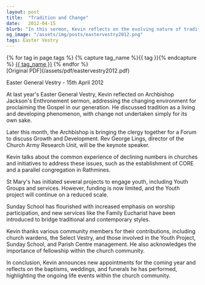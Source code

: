```yaml
---
layout: post
title:  "Tradition and Change"
date:   2012-04-15
blurb: "In this sermon, Kevin reflects on the evolving nature of tradition within the church, emphasizing that change is not for its own sake but to adapt to the times while upholding the Gospel's timeless truths. He discusses initiatives to engage youth and maintain church traditions, acknowledging the contributions of various community members in supporting the church's growth and fellowship."
og_image: "/assets/img/posts/eastervestry2012.png"
tags: Easter Vestry
---    
```

<div class="tag-pills">
  {% for tag in page.tags %}
    {% capture tag_name %}{{ tag }}{% endcapture %}
    <a href="{{ site.baseurl }}/tag/{{ tag_name }}" class="tag-pill">{{ tag_name }}</a>
  {% endfor %}
</div>
[Original PDF](/assets/pdf/eastervestry2012.pdf)

Easter General Vestry - 15th April 2012

At last year's Easter General Vestry, Kevin reflected on Archbishop Jackson's Enthronement sermon, addressing the changing environment for proclaiming the Gospel in our generation. He discussed tradition as a living and developing phenomenon, with change not undertaken simply for its own sake.

Later this month, the Archbishop is bringing the clergy together for a Forum to discuss Growth and Development. Rev George Lings, director of the Church Army Research Unit, will be the keynote speaker.

Kevin talks about the common experience of declining numbers in churches and initiatives to address these issues, such as the establishment of CORE and a parallel congregation in Rathmines.

St Mary's has initiated several projects to engage youth, including Youth Groups and services. However, funding is now limited, and the Youth project will continue on a reduced scale.

Sunday School has flourished with increased emphasis on worship participation, and new services like the Family Eucharist have been introduced to bridge traditional and contemporary styles.

Kevin thanks various community members for their contributions, including church wardens, the Select Vestry, and those involved in the Youth Project, Sunday School, and Parish Centre management. He also acknowledges the importance of fellowship within the church community.

In conclusion, Kevin announces new appointments for the coming year and reflects on the baptisms, weddings, and funerals he has performed, highlighting the ongoing life events within the church community.
